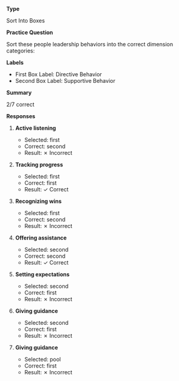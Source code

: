 __Type__

Sort Into Boxes

__Practice Question__

Sort these people leadership behaviors into the correct dimension categories:

__Labels__

- First Box Label: Directive Behavior
- Second Box Label: Supportive Behavior

__Summary__

2/7 correct

__Responses__

1. **Active listening**
   - Selected: first
   - Correct: second
   - Result: ✗ Incorrect

2. **Tracking progress**
   - Selected: first
   - Correct: first
   - Result: ✓ Correct

3. **Recognizing wins**
   - Selected: first
   - Correct: second
   - Result: ✗ Incorrect

4. **Offering assistance**
   - Selected: second
   - Correct: second
   - Result: ✓ Correct

5. **Setting expectations**
   - Selected: second
   - Correct: first
   - Result: ✗ Incorrect

6. **Giving guidance**
   - Selected: second
   - Correct: first
   - Result: ✗ Incorrect

7. **Giving guidance**
   - Selected: pool
   - Correct: first
   - Result: ✗ Incorrect

